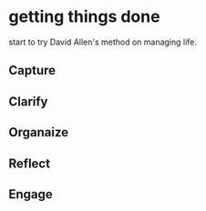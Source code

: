 getting things done
=====
start to try David Allen's method on managing life.


## Capture

## Clarify

## Organaize

## Reflect

## Engage
